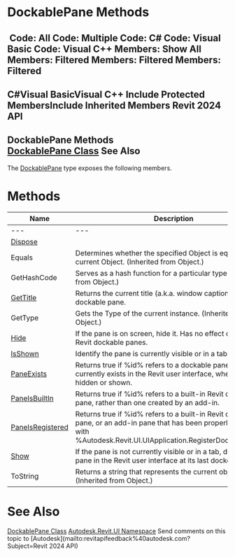 # DockablePane Methods

﻿
 Code: All Code: Multiple Code: C# Code: Visual Basic Code: Visual C++  Members: Show All Members: Filtered Members: Filtered Members: Filtered   
---  
C#Visual BasicVisual C++
Include Protected MembersInclude Inherited Members
Revit 2024 API  
---  
DockablePane Methods  
[DockablePane Class](671f5ed0-09af-face-532f-72d214131cda.md "DockablePane Class") See Also  
---  
The [DockablePane](671f5ed0-09af-face-532f-72d214131cda.md "DockablePane Class") type exposes the following members.
# Methods
| Name | Description |
| --- | --- |
| --- | --- | --- |
| [Dispose](0b2603ee-5d51-fd12-0af9-ccfa907d2667.md "Dispose Method") |
| Equals | Determines whether the specified Object is equal to the current Object. (Inherited from Object.) |
| GetHashCode | Serves as a hash function for a particular type.  (Inherited from Object.) |
| [GetTitle](1c33c74a-d6fe-abd6-4bed-10034d447e95.md "GetTitle Method") | Returns the current title (a.k.a. window caption) of the dockable pane. |
| GetType | Gets the Type of the current instance. (Inherited from Object.) |
| [Hide](b7e07918-5431-1af5-cc86-ce0569dc3f6b.md "Hide Method") | If the pane is on screen, hide it. Has no effect on built-in Revit dockable panes. |
| [IsShown](bdf835cc-4bf1-2b78-4b3c-d807fedbbde3.md "IsShown Method") | Identify the pane is currently visible or in a tab. |
| [PaneExists](113303aa-57ec-67d2-a5aa-76a1ad7ebeea.md "PaneExists Method") | Returns true if %id% refers to a dockable pane window that currently exists in the Revit user interface, whether it's hidden or shown. |
| [PaneIsBuiltIn](32ae2a70-3acd-a83c-864c-4e92a3352bbd.md "PaneIsBuiltIn Method") | Returns true if %id% refers to a built-in Revit dockable pane, rather than one created by an add-in. |
| [PaneIsRegistered](058ac1e7-900e-f310-e17a-d1eba04976e0.md "PaneIsRegistered Method") | Returns true if %id% refers to a built-in Revit dockable pane, or an add-in pane that has been properly registered with %Autodesk.Revit.UI.UIApplication.RegisterDockablePane%. |
| [Show](023ec0ac-85aa-1ec3-fb0f-9747db237e2a.md "Show Method") | If the pane is not currently visible or in a tab, display the pane in the Revit user interface at its last docked location. |
| ToString | Returns a string that represents the current object. (Inherited from Object.) |

# See Also
[DockablePane Class](671f5ed0-09af-face-532f-72d214131cda.md "DockablePane Class")
[Autodesk.Revit.UI Namespace](e86fd90a-8957-02a6-da7f-ced248966e3e.md "Autodesk.Revit.UI Namespace")
Send comments on this topic to [Autodesk](mailto:revitapifeedback%40autodesk.com?Subject=Revit 2024 API)
